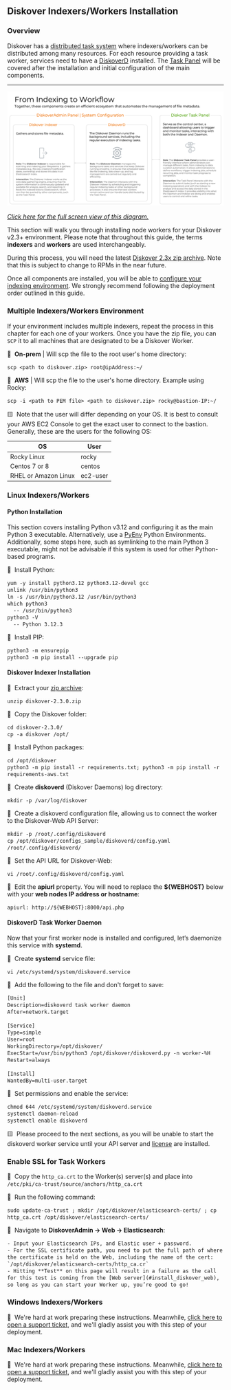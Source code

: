 <p id="install_indexers"></p>

## Diskover Indexers/Workers Installation

### Overview

Diskover has a [distributed task system](#architecture_diagram) where indexers/workers can be distributed among many resources. For each resource providing a task worker, services need to have a [DiskoverD](#install_diskoverd) installed. The [Task Panel](#task_panel) will be covered after the installation and initial configuration of the main components. 

___

<img src="images/diagram_indexer_daemon_task_panel.png" width="">

_[Click here for the full screen view of this diagram.](images/diagram_indexer_daemon_task_panel.png)_

This section will walk you through installing node workers for your Diskover v2.3+ environment. Please note that throughout this guide, the terms **indexers** and **workers** are used interchangeably.

During this process, you will need the latest [Diskover 2.3x zip archive](https://download.diskoverdata.com/). Note that this is subject to change to RPMs in the near future.

Once all components are installed, you will be able to [configure your indexing environment](#config_indexers). We strongly recommend following the deployment order outlined in this guide.

### Multiple Indexers/Workers Environment

If your environment includes multiple indexers, repeat the process in this chapter for each one of your workers. Once you have the zip file, you can `SCP` it to all machines that are designated to be a Diskover Worker. 

🔴 &nbsp;**On-prem** | Will scp the file to the root user's home directory:
```
scp <path to diskover.zip> root@ipAddress:~/
```

🔴 &nbsp;**AWS** | Will scp the file to the user's home directory. Example using Rocky:
```
scp -i <path to PEM file> <path to diskover.zip> rocky@bastion-IP:~/
```

🟨 &nbsp;Note that the user will differ depending on your OS. It is best to consult your AWS EC2 Console to get the exact user to connect to the bastion. Generally, these are the users for the following OS:

| OS | User |
| --- | --- |
| Rocky Linux | rocky |
| Centos 7 or 8 | centos |
| RHEL or Amazon Linux | ec2-user |

### Linux Indexers/Workers

#### Python Installation

This section covers installing Python v3.12 and configuring it as the main Python 3 executable. Alternatively, use a [PyEnv](#pyenv) Python Environments. Additionally, some steps here, such as symlinking to the main Python 3 executable, might not be advisable if this system is used for other Python-based programs.

🔴 &nbsp;Install Python:
```
yum -y install python3.12 python3.12-devel gcc
unlink /usr/bin/python3
ln -s /usr/bin/python3.12 /usr/bin/python3
which python3
  -- /usr/bin/python3
python3 -V
  -- Python 3.12.3
```

🔴 &nbsp;Install PIP:
```
python3 -m ensurepip
python3 -m pip install --upgrade pip
```

#### Diskover Indexer Installation

🔴 &nbsp;Extract your [zip archive](https://download.diskoverdata.com/):
```
unzip diskover-2.3.0.zip
```

🔴 &nbsp;Copy the Diskover folder:
```
cd diskover-2.3.0/
cp -a diskover /opt/
```

🔴 &nbsp;Install Python packages:
```
cd /opt/diskover
python3 -m pip install -r requirements.txt; python3 -m pip install -r requirements-aws.txt
```

🔴 &nbsp;Create **diskoverd** (Diskover Daemons) log directory:
```
mkdir -p /var/log/diskover
```

🔴 &nbsp;Create a diskoverd configuration file, allowing us to connect the worker to the Diskover-Web API Server:
```
mkdir -p /root/.config/diskoverd
cp /opt/diskover/configs_sample/diskoverd/config.yaml /root/.config/diskoverd/
```

🔴 &nbsp;Set the API URL for Diskover-Web:
```
vi /root/.config/diskoverd/config.yaml
```

🔴 &nbsp;Edit the **apiurl** property. You will need to replace the **${WEBHOST}** below with your **web nodes IP address or hostname**:
```
apiurl: http://${WEBHOST}:8000/api.php
```

<p id="install_diskovered"></p>

#### DiskoverD Task Worker Daemon

Now that your first worker node is installed and configured, let’s daemonize this service with **systemd**.

🔴 &nbsp;Create **systemd** service file:
```
vi /etc/systemd/system/diskoverd.service
```

🔴 &nbsp;Add the following to the file and don't forget to save:
```
[Unit]
Description=diskoverd task worker daemon
After=network.target

[Service]
Type=simple
User=root
WorkingDirectory=/opt/diskover/
ExecStart=/usr/bin/python3 /opt/diskover/diskoverd.py -n worker-%H
Restart=always

[Install]
WantedBy=multi-user.target
```

🔴 &nbsp;Set permissions and enable the service:
```
chmod 644 /etc/systemd/system/diskoverd.service
systemctl daemon-reload
systemctl enable diskoverd
```

🟨 &nbsp;Please proceed to the next sections, as you will be unable to start the diskoverd worker service until your API server and [license](#software_activation) are installed.

### Enable SSL for Task Workers

🔴 &nbsp;Copy the `http_ca.crt` to the Worker(s) server(s) and place into `/etc/pki/ca-trust/source/anchors/http_ca.crt`


🔴 &nbsp;Run the following command: 
```
sudo update-ca-trust ; mkdir /opt/diskover/elasticsearch-certs/ ; cp http_ca.crt /opt/diskover/elasticsearch-certs/
```

🔴 &nbsp;Navigate to **DiskoverAdmin → Web → Elasticsearch**:

    - Input your Elasticsearch IPs, and Elastic user + password.
    - For the SSL certificate path, you need to put the full path of where the certificate is held on the Web, including the name of the cert: `/opt/diskover/elasticsearch-certs/http_ca.cr`
    - Hitting **Test** on this page will result in a failure as the call for this test is coming from the [Web server](#install_diskover_web), so long as you can start your Worker up, you’re good to go!


### Windows Indexers/Workers

🚧 &nbsp;We're hard at work preparing these instructions. Meanwhile, [click here to open a support ticket](https://support.diskoverdata.com/), and we'll gladly assist you with this step of your deployment.

### Mac Indexers/Workers

🚧 &nbsp;We're hard at work preparing these instructions. Meanwhile, [click here to open a support ticket](https://support.diskoverdata.com/), and we'll gladly assist you with this step of your deployment.
